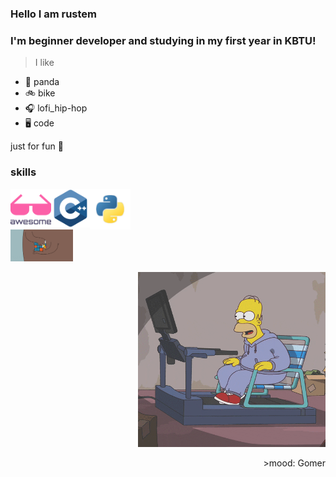 ### Hello I am rustem

### I'm beginner developer and studying in my first year in KBTU!

> I like
- :panda_face: panda
- :bike: bike
- :headphones: lofi_hip-hop
- :desktop_computer: code

just for fun :sauropod:

### skills
[<img align="left" alt="just" width="65px" src="https://raw.githubusercontent.com/github/explore/80688e429a7d4ef2fca1e82350fe8e3517d3494d/topics/awesome/awesome.png" />][instagram]
[<img align="left" alt="C++" width="62px" src="https://raw.githubusercontent.com/github/explore/180320cffc25f4ed1bbdfd33d4db3a66eeeeb358/topics/cpp/cpp.png" />][instagram]
[<img align="left" alt="python" width="65px" src="https://raw.githubusercontent.com/github/explore/80688e429a7d4ef2fca1e82350fe8e3517d3494d/topics/python/python.png" />][instagram]

[instagram]: https://www.instagram.com/liu_rus/
<br />
<br />
<br />

<p align="left">
  <img src="https://github.com/rustem24liu/rustem24liu/blob/main/for%20github/rustem.gif?raw=true" width="100" height+"50" alt="animated"/>
</p>

<p align="right">
  <img src="https://github.com/rustem24liu/rustem24liu/blob/main/for%20github/2564.gif?raw=true" width="300" height="280" alt="animated"/>
</p>

<p align="right">
  >mood: Gomer
</p>


